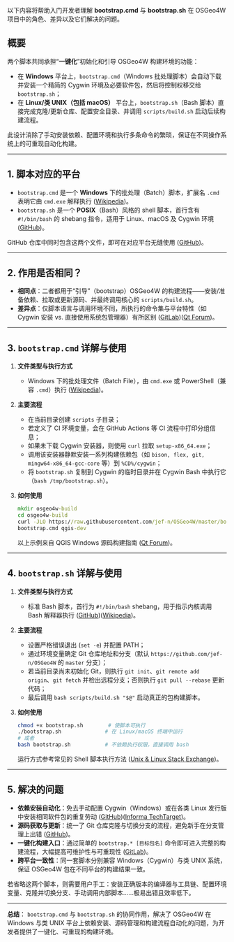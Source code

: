 以下内容将帮助入门开发者理解 **bootstrap.cmd** 与 **bootstrap.sh** 在 OSGeo4W 项目中的角色、差异以及它们解决的问题。

## 概要

两个脚本共同承担“**一键化**”初始化和引导 OSGeo4W 构建环境的功能：

* 在 **Windows** 平台上，`bootstrap.cmd`（Windows 批处理脚本）会自动下载并安装一个精简的 Cygwin 环境及必要软件包，然后将控制权移交给 `bootstrap.sh`；
* 在 **Linux/类 UNIX（包括 macOS）** 平台上，`bootstrap.sh`（Bash 脚本）直接完成克隆/更新仓库、配置安全目录、并调用 `scripts/build.sh` 启动后续构建流程。

此设计消除了手动安装依赖、配置环境和执行多条命令的繁琐，保证在不同操作系统上的可重现自动化构建。

---

## 1. 脚本对应的平台

* `bootstrap.cmd` 是一个 **Windows** 下的批处理（Batch）脚本，扩展名 `.cmd` 表明它由 `cmd.exe` 解释执行 ([Wikipedia][1])。
* `bootstrap.sh` 是一个 **POSIX**（Bash）风格的 shell 脚本，首行含有 `#!/bin/bash` 的 shebang 指令，适用于 Linux、macOS 及 Cygwin 环境 ([GitHub][2])。

GitHub 仓库中同时包含这两个文件，即可在对应平台无缝使用 ([GitHub][3])。

---

## 2. 作用是否相同？

* **相同点**：二者都用于“引导”（bootstrap）OSGeo4W 的构建流程——安装/准备依赖、拉取或更新源码、并最终调用核心的 `scripts/build.sh`。
* **差异点**：仅脚本语言与调用环境不同，所执行的命令集与平台特性（如 Cygwin 安装 vs. 直接使用系统包管理器）有所区别 ([GitLab][4])([Qt Forum][5])。

---

## 3. `bootstrap.cmd` 详解与使用

1. **文件类型与执行方式**

   * Windows 下的批处理文件（Batch File），由 `cmd.exe` 或 PowerShell（兼容 `.cmd`）执行 ([Wikipedia][1])。
2. **主要流程**

   * 在当前目录创建 `scripts` 子目录；
   * 若定义了 CI 环境变量，会在 GitHub Actions 等 CI 流程中打印分组信息；
   * 如果未下载 Cygwin 安装器，则使用 `curl` 拉取 `setup-x86_64.exe`；
   * 调用该安装器静默安装一系列构建依赖包（如 `bison, flex, git, mingw64-x86_64-gcc-core` 等）到 `%CD%/cygwin`；
   * 将 `bootstrap.sh` 复制到 Cygwin 的临时目录并在 Cygwin Bash 中执行它（`bash /tmp/bootstrap.sh`）。
3. **如何使用**

   ```bat
   mkdir osgeo4w-build
   cd osgeo4w-build
   curl -JLO https://raw.githubusercontent.com/jef-n/OSGeo4W/master/bootstrap.cmd
   bootstrap.cmd qgis-dev
   ```

   以上示例来自 QGIS Windows 源码构建指南 ([Qt Forum][5])。

---

## 4. `bootstrap.sh` 详解与使用

1. **文件类型与执行方式**

   * 标准 Bash 脚本，首行为 `#!/bin/bash` shebang，用于指示内核调用 Bash 解释器执行 ([GitHub][2])([Wikipedia][6])。
2. **主要流程**

   * 设置严格错误退出 (`set -e`) 并配置 PATH；
   * 通过环境变量确定 Git 仓库地址和分支（默认 `https://github.com/jef-n/OSGeo4W` 的 `master` 分支）；
   * 若当前目录尚未初始化 Git，则执行 `git init`、`git remote add origin`、`git fetch` 并检出远程分支；否则执行 `git pull --rebase` 更新代码；
   * 最后调用 `bash scripts/build.sh "$@"` 启动真正的包构建脚本。
3. **如何使用**

   ```bash
   chmod +x bootstrap.sh        # 使脚本可执行
   ./bootstrap.sh              # 在 Linux/macOS 终端中运行
   # 或者
   bash bootstrap.sh           # 不依赖执行权限，直接调用 bash
   ```

   运行方式参考常见的 Shell 脚本执行方法 ([Unix & Linux Stack Exchange][7])。

---

## 5. 解决的问题

* **依赖安装自动化**：免去手动配置 Cygwin（Windows）或在各类 Linux 发行版中安装相同软件包的重复劳动 ([GitHub][8])([Informa TechTarget][9])。
* **源码获取与更新**：统一了 Git 仓库克隆与切换分支的流程，避免新手在分支管理上出错 ([GitHub][2])。
* **一键化构建入口**：通过简单的 `bootstrap.* [目标包名]` 命令即可进入完整的构建流程，大幅提高可维护性与可重现性 ([GitLab][4])。
* **跨平台一致性**：同一套脚本分别兼容 Windows（Cygwin）与类 UNIX 系统，保证 OSGeo4W 包在不同平台的构建结果一致。

若省略这两个脚本，则需要用户手工：安装正确版本的编译器与工具链、配置环境变量、克隆并切换分支、手动调用内部脚本……极易出错且效率低下。

---

**总结**：
`bootstrap.cmd` 与 `bootstrap.sh` 的协同作用，解决了 OSGeo4W 在 Windows 与类 UNIX 平台上依赖安装、源码管理和构建流程自动化的问题，为开发者提供了一键化、可重现的构建环境。

[1]: https://en.wikipedia.org/wiki/Batch_file?utm_source=chatgpt.com "Batch file"
[2]: https://raw.githubusercontent.com/jef-n/OSGeo4W/refs/heads/master/bootstrap.sh?utm_source=chatgpt.com "https://raw.githubusercontent.com/jef-n/OSGeo4W/re..."
[3]: https://github.com/jef-n/OSGeo4W?utm_source=chatgpt.com "jef-n/OSGeo4W - GitHub"
[4]: https://gitlab.b-data.ch/qgis/qgis/-/blob/ltr-3_40/INSTALL.md?utm_source=chatgpt.com "INSTALL.md · ltr-3_40 - qgis - GitLab"
[5]: https://forum.qt.io/topic/160843/qgis-installation-from-source-with-qt-5-in-windows?utm_source=chatgpt.com "QGIS installation from Source with Qt 5 in Windows - Qt Forum"
[6]: https://en.wikipedia.org/wiki/Shebang_%28Unix%29?utm_source=chatgpt.com "Shebang (Unix)"
[7]: https://unix.stackexchange.com/questions/136547/what-is-the-difference-between-running-bash-script-sh-and-script-sh?utm_source=chatgpt.com "What is the difference between running \"bash script.sh\" and \"./script ..."
[8]: https://raw.githubusercontent.com/qgis/QGIS/master/INSTALL.md?utm_source=chatgpt.com "https://raw.githubusercontent.com/qgis/QGIS/master..."
[9]: https://www.techtarget.com/searchwindowsserver/definition/batch-file?utm_source=chatgpt.com "What is a Batch File? | Definition from TechTarget"
